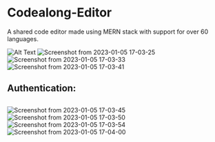 # Codealong-Editor
A shared code editor made using MERN stack with support for over 60 languages.

![Alt Text](https://media.giphy.com/media/fpia0ZXRz9eSXTTvn5/giphy.gif)
![Screenshot from 2023-01-05 17-03-25](https://user-images.githubusercontent.com/53101134/210771387-a10079cf-0c53-4425-9ff0-72029044f168.png)
![Screenshot from 2023-01-05 17-03-33](https://user-images.githubusercontent.com/53101134/210771394-a04b6614-7def-4864-a207-27ef6d8fef5a.png)
![Screenshot from 2023-01-05 17-03-41](https://user-images.githubusercontent.com/53101134/210771409-54c7aae3-75da-44b8-92e7-46a6790b7a45.png)
##
## **Authentication:**
##
![Screenshot from 2023-01-05 17-03-45](https://user-images.githubusercontent.com/53101134/210771426-cc6efe8c-411e-4bd1-9add-95ee6b5a86a6.png)
![Screenshot from 2023-01-05 17-03-50](https://user-images.githubusercontent.com/53101134/210771433-9eb7a30c-3bb7-454b-8744-80ab987ec2e6.png)
![Screenshot from 2023-01-05 17-03-54](https://user-images.githubusercontent.com/53101134/210771441-90c9fe59-0b20-457f-826c-f6d0c037c328.png)
![Screenshot from 2023-01-05 17-04-00](https://user-images.githubusercontent.com/53101134/210771447-b7362ab6-403d-4886-9337-bb0d28442119.png)
